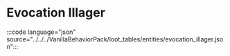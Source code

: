 # Evocation Illager

:::code language="json" source="../../../VanillaBehaviorPack/loot_tables/entities/evocation_illager.json":::